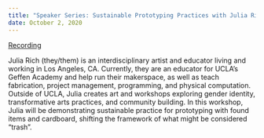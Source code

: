 ```yaml
---
title: "Speaker Series: Sustainable Prototyping Practices with Julia Rich"
date: October 2, 2020
---
```


[Recording](https://nyu.zoom.us/rec/share/eFNqkmNuv4ML-Fqml4KiKdEeOOmh27cXVFV_yihPJ1JCfpJf0NDm2Nrkux9660ui.ZnnGhAfWPeYPKawH?startTime=1601676434000)

Julia Rich (they/them) is an interdisciplinary artist and educator living and working in Los Angeles, CA. Currently, they are an educator for UCLA’s Geffen Academy and help run their makerspace, as well as teach fabrication, project management, programming, and physical computation. Outside of UCLA, Julia creates art and workshops exploring gender identity, transformative arts practices, and community building.
In this workshop, Julia will be demonstrating sustainable practice for prototyping with found items and cardboard, shifting the framework of what might be considered “trash”.
